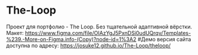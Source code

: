# The-Loop
Проект для портфолио - The Loop. Без тщательной адаптивной вёрстки.
Макет: https://www.figma.com/file/OIAzYgJ5PxnDSi0udUQrqv/Templates-%239.-More-on-Figma.info-(Copy)?node-id=1%3A2
#Демо версия сайта доступна по адресу: https://josuke12.github.io/The-Loop/theloop/
